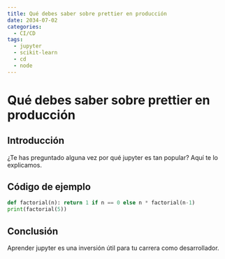 ```yaml
---
title: Qué debes saber sobre prettier en producción
date: 2034-07-02
categories:
  - CI/CD
tags:
  - jupyter
  - scikit-learn
  - cd
  - node
---
```


# Qué debes saber sobre prettier en producción

## Introducción

¿Te has preguntado alguna vez por qué jupyter es tan popular? Aquí te lo explicamos.

## Código de ejemplo

```python
def factorial(n): return 1 if n == 0 else n * factorial(n-1)
print(factorial(5))
```

## Conclusión

Aprender jupyter es una inversión útil para tu carrera como desarrollador.